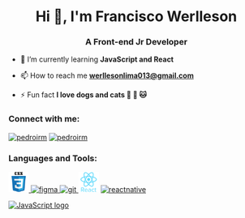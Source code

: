 

<h1 align="center">Hi 👋, I'm Francisco Werlleson</h1>
<h3 align="center">A Front-end Jr Developer</h3>

- 🌱 I’m currently learning **JavaScript and React**

- 📫 How to reach me **werllesonlima013@gmail.com**


- ⚡ Fun fact **I love dogs and cats 🐶 💖 🐱**

<h3 align="left">Connect with me:</h3>
<p align="left">
<a href="https://www.linkedin.com/in/werlleson-lima-18b993195/" target="blank"><img align="center" src="https://cdn.jsdelivr.net/npm/simple-icons@3.0.1/icons/linkedin.svg" alt="pedroirm" height="30" width="40" /></a>
<a href="https://www.instagram.com/fwnego/" target="blank"><img align="center" src="https://cdn.jsdelivr.net/npm/simple-icons@3.0.1/icons/instagram.svg" alt="pedroirm" height="30" width="40" /></a>
</p>

<h3 align="left">Languages and Tools:</h3>
<p align="left"> <a href="https://www.w3schools.com/css/" target="_blank"> <img src="https://raw.githubusercontent.com/devicons/devicon/master/icons/css3/css3-original-wordmark.svg" alt="css3" width="40" height="40"/> </a> <a href="https://www.docker.com/" target="_blank">  <a href="https://www.figma.com/" target="_blank"> <img src="https://www.vectorlogo.zone/logos/figma/figma-icon.svg" alt="figma" width="40" height="40"/> </a> <a href="https://git-scm.com/" target="_blank"> <img src="https://www.vectorlogo.zone/logos/git-scm/git-scm-icon.svg" alt="git" width="40" height="40"/> </a> 
  <img src="https://raw.githubusercontent.com/devicons/devicon/master/icons/react/react-original-wordmark.svg" alt="react" width="40" height="40"/> </a> 
  <a href="https://reactnative.dev/" target="_blank"> <img src="https://reactnative.dev/img/header_logo.svg" alt="reactnative" width="40" height="40"/> </a> </p><a href="https://logodownload.org/wp-content/uploads/2016/10/html5-logo.png"> 
  <img class="aligncenter size-medium wp-image-14862 lazyloaded" src="https://marcas-logos.net/wp-content/uploads/2020/11/JavaScript-logo-600x375.png" data-src="https://marcas-logos.net/wp-content/uploads/2020/11/JavaScript-logo-600x375.png" alt="JavaScript logo" width="65" height="50" data-srcset="https://marcas-logos.net/wp-content/uploads/2020/11/JavaScript-logo-600x375.png 600w, https://marcas-logos.net/wp-content/uploads/2020/11/JavaScript-logo-1024x640.png 1024w, https://marcas-logos.net/wp-content/uploads/2020/11/JavaScript-logo-768x480.png 768w, https://marcas-logos.net/wp-content/uploads/2020/11/JavaScript-logo-1536x960.png 1536w, https://marcas-logos.net/wp-content/uploads/2020/11/JavaScript-logo-2048x1280.png 2048w, https://marcas-logos.net/wp-content/uploads/2020/11/JavaScript-logo-1140x713.png 1140w" data-sizes="(max-width: 600px) 100vw, 600px" sizes="(max-width: 600px) 100vw, 600px" srcset="https://marcas-logos.net/wp-content/uploads/2020/11/JavaScript-logo-600x375.png 600w, https://marcas-logos.net/wp-content/uploads/2020/11/JavaScript-logo-1024x640.png 1024w, https://marcas-logos.net/wp-content/uploads/2020/11/JavaScript-logo-768x480.png 768w, https://marcas-logos.net/wp-content/uploads/2020/11/JavaScript-logo-1536x960.png 1536w, https://marcas-logos.net/wp-content/uploads/2020/11/JavaScript-logo-2048x1280.png 2048w, https://marcas-logos.net/wp-content/uploads/2020/11/JavaScript-logo-1140x713.png 1140w">
